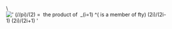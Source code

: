 \\
![' (//pi)/(2) =  the product of  \_(i=1) \^( is a member of fty) (2i)/(2i-1) (2i)/(2i+1) '](../dictionary/equation_images/1547.1..png)
